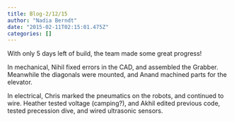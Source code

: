 ```yaml
---
title: Blog-2/12/15
author: "Nadia Berndt"
date: "2015-02-11T02:15:01.475Z"
categories: []
---
```


With only 5 days left of build, the team made some great progress!

In mechanical, Nihil fixed errors in the CAD, and assembled the Grabber.
 Meanwhile the diagonals were mounted, and Anand machined parts for the elevator.

In electrical, Chris marked the pneumatics on the robots, and continued to wire. 
Heather tested voltage (camping?), and Akhil edited previous code, tested precession dive, and wired ultrasonic sensors.